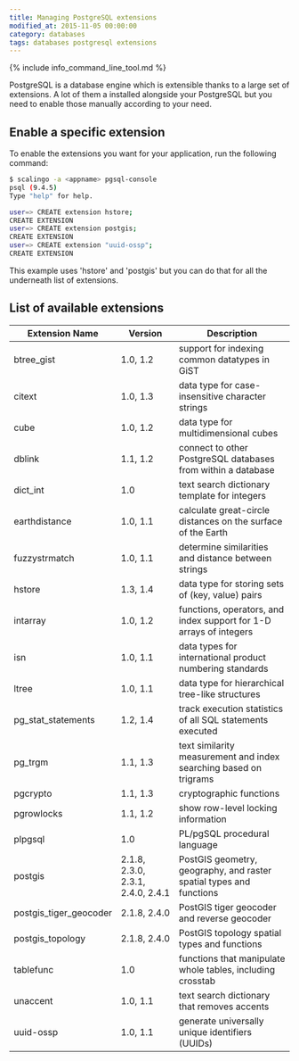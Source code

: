 ```yaml
---
title: Managing PostgreSQL extensions
modified_at: 2015-11-05 00:00:00
category: databases
tags: databases postgresql extensions
---
```


{% include info_command_line_tool.md %}

PostgreSQL is a database engine which is extensible thanks to
a large set of extensions. A lot of them a installed alongside
your PostgreSQL but you need to enable those manually according
to your need.

## Enable a specific extension

To enable the extensions you want for your application, run the following command:

```bash
$ scalingo -a <appname> pgsql-console
psql (9.4.5)
Type "help" for help.

user=> CREATE extension hstore;
CREATE EXTENSION
user=> CREATE extension postgis;
CREATE EXTENSION
user=> CREATE extension "uuid-ossp";
CREATE EXTENSION
```

This example uses 'hstore' and 'postgis' but you can do that for all the underneath list of
extensions.

## List of available extensions

<table>
	<thead>
		<tr>
			<th>Extension Name</th>
			<th>Version</th>
			<th>Description</th>
		</tr>
	</thead>
	<tbody>
		<tr>
			<td>btree_gist</td>
			<td>1.0, 1.2</td>
			<td>support for indexing common datatypes in GiST</td>
		</tr>
		<tr>
			<td>citext</td>
			<td>1.0, 1.3</td>
			<td>data type for case-insensitive character strings</td>
		</tr>
		<tr>
			<td>cube</td>
			<td>1.0, 1.2</td>
			<td>data type for multidimensional cubes</td>
		</tr>
		<tr>
			<td>dblink</td>
			<td>1.1, 1.2</td>
			<td>connect to other PostgreSQL databases from within a database</td>
		</tr>
		<tr>
			<td>dict_int</td>
			<td>1.0</td>
			<td>text search dictionary template for integers</td>
		</tr>
		<tr>
			<td>earthdistance</td>
			<td>1.0, 1.1</td>
			<td>calculate great-circle distances on the surface of the Earth</td>
		</tr>
		<tr>
			<td>fuzzystrmatch</td>
			<td>1.0, 1.1</td>
			<td>determine similarities and distance between strings</td>
		</tr>
		<tr>
			<td>hstore</td>
			<td>1.3, 1.4</td>
			<td>data type for storing sets of (key, value) pairs</td>
		</tr>
		<tr>
			<td>intarray</td>
			<td>1.0, 1.2</td>
			<td>functions, operators, and index support for 1-D arrays of integers</td>
		</tr>
		<tr>
			<td>isn</td>
			<td>1.0, 1.1</td>
			<td>data types for international product numbering standards</td>
		</tr>
		<tr>
			<td>ltree</td>
			<td>1.0, 1.1</td>
			<td>data type for hierarchical tree-like structures</td>
		</tr>
		<tr>
			<td>pg_stat_statements</td>
			<td>1.2, 1.4</td>
			<td>track execution statistics of all SQL statements executed</td>
		</tr>
		<tr>
			<td>pg_trgm</td>
			<td>1.1, 1.3</td>
			<td>text similarity measurement and index searching based on trigrams</td>
		</tr>
		<tr>
			<td>pgcrypto</td>
			<td>1.1, 1.3</td>
			<td>cryptographic functions</td>
		</tr>
		<tr>
			<td>pgrowlocks</td>
			<td>1.1, 1.2</td>
			<td>show row-level locking information</td>
		</tr>
		<tr>
			<td>plpgsql</td>
			<td>1.0</td>
			<td>PL/pgSQL procedural language</td>
		</tr>
		<tr>
			<td>postgis</td>
			<td>2.1.8, 2.3.0, 2.3.1, 2.4.0, 2.4.1</td>
			<td>PostGIS geometry, geography, and raster spatial types and functions</td>
		</tr>
		<tr>
			<td>postgis_tiger_geocoder</td>
			<td>2.1.8, 2.4.0</td>
			<td>PostGIS tiger geocoder and reverse geocoder</td>
		</tr>
		<tr>
			<td>postgis_topology</td>
			<td>2.1.8, 2.4.0</td>
			<td>PostGIS topology spatial types and functions</td>
		</tr>
		<tr>
			<td>tablefunc</td>
			<td>1.0</td>
			<td>functions that manipulate whole tables, including crosstab</td>
		</tr>
		<tr>
			<td>unaccent</td>
			<td>1.0, 1.1</td>
			<td>text search dictionary that removes accents</td>
		</tr>
		<tr>
			<td>uuid-ossp</td>
			<td>1.0, 1.1</td>
			<td>generate universally unique identifiers (UUIDs)</td>
		</tr>
	</tbody>
</table>

